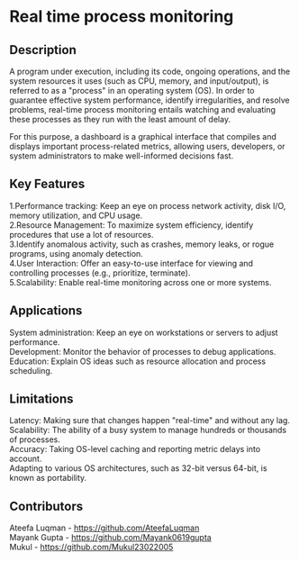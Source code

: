# Real time process monitoring

## Description

A program under execution, including its code, ongoing operations, and the system resources it uses (such as CPU, memory, and input/output), is referred to as a "process" in an operating system (OS). In order to guarantee effective system performance, identify irregularities, and resolve problems, real-time process monitoring entails watching and evaluating these processes as they run with the least amount of delay.

For this purpose, a dashboard is a graphical interface that compiles and displays important process-related metrics, allowing users, developers, or system administrators to make well-informed decisions fast.

## Key Features

1.Performance tracking: Keep an eye on process network activity, disk I/O, memory utilization, and CPU usage. </br>
2.Resource Management: To maximize system efficiency, identify procedures that use a lot of resources. </br>
3.Identify anomalous activity, such as crashes, memory leaks, or rogue programs, using anomaly detection. </br>
4.User Interaction: Offer an easy-to-use interface for viewing and controlling processes (e.g., prioritize, terminate). </br>
5.Scalability: Enable real-time monitoring across one or more systems. </br>

## Applications

System administration: Keep an eye on workstations or servers to adjust performance. </br>
Development: Monitor the behavior of processes to debug applications. </br>
Education: Explain OS ideas such as resource allocation and process scheduling. </br>

## Limitations

Latency: Making sure that changes happen "real-time" and without any lag. </br>
Scalability: The ability of a busy system to manage hundreds or thousands of processes. </br>
Accuracy: Taking OS-level caching and reporting metric delays into account. </br>
Adapting to various OS architectures, such as 32-bit versus 64-bit, is known as portability. </br>

## Contributors

Ateefa Luqman - https://github.com/AteefaLuqman </br>
Mayank Gupta - https://github.com/Mayank0619gupta </br>
Mukul - https://github.com/Mukul23022005 </br>
